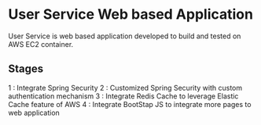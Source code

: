 # User Service Web based Application
User Service is web based application developed to build and tested on AWS EC2 container.

## Stages
1 : Integrate Spring Security
2 : Customized Spring Security with custom authentication mechanism
3 : Integrate Redis Cache to leverage Elastic Cache feature of AWS
4 : Integrate BootStap JS to integrate more pages to web application